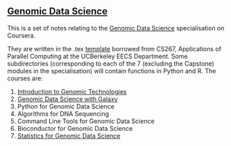 ## [Genomic Data Science](https://www.coursera.org/specializations/genomic-data-science)

This is a set of notes relating to the [Genomic Data Science](https://www.coursera.org/specializations/genomic-data-science) specialisation on Coursera. 

They are written in the .tex [template](https://www.cs.cmu.edu/~ggordon/10725-F12/template.tex) borrowed from CS267, Applications of Parallel Computing at the UCBerkeley EECS Department. Some subdirectories (corresponding to each of the 7 (excluding the Capstone) modules in the specialisation) will contain functions in Python and R. The courses are:

1. [Introduction to Genomic Technologies](https://www.coursera.org/learn/introduction-genomics)
2. [Genomic Data Science with Galaxy](https://www.coursera.org/learn/galaxy-project)
3. Python for Genomic Data Science
4. Algorithms for DNA Sequencing
5. Command Line Tools for Genomic Data Science
6. Bioconductor for Genomic Data Science
7. [Statistics for Genomic Data Science](https://www.coursera.org/learn/statistical-genomics)
